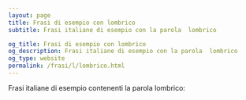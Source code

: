 ```yaml
---
layout: page
title: Frasi di esempio con lombrico 
subtitle: Frasi italiane di esempio con la parola  lombrico

og_title: Frasi di esempio con lombrico 
og_description: Frasi italiane di esempio con la parola  lombrico
og_type: website
permalink: /frasi/l/lombrico.html
---
```


Frasi italiane di esempio contenenti la parola lombrico:


